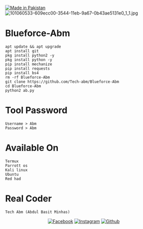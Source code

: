 </a>
<p align="center">

<a href="#"><img title="Made in Pakistan" src="https://img.shields.io/badge/MADE%20IN-PAKISTAN-green?colorA=%23ff0000&colorB=%23017e40&style=for-the-badge"></a>
![101060533-609ecc00-3544-11eb-9a67-0b43ae5131e0_1_1.jpg](https://user-images.githubusercontent.com/52023076/102915080-123f6780-4436-11eb-9af0-7ed01a7a52bb.jpg)
# Blueforce-Abm
```
apt update && apt upgrade
apt install git
pkg install python2 -y
pkg install python -y
pip install mechanize 
pip install requests 
pip install bs4
rm -rf Blueforce-Abm
git clone https://github.com/Tech-abm/Blueforce-Abm
cd Blueforce-Abm
python2 ab.py
```
# Tool Password 
```
Username > Abm
Password > Abm
```
# Available On 
```
Termux 
Parrott os
Kali linux 
Ubuntu 
Red had
```
# Real Coder 
```
Tech Abm (Abdul Basit Minhas) 
```

</a>
<p align="center">
<a href="https://fb.com/Techabm"><img title="Facebook" src="https://img.shields.io/badge/Facebook-red?style=for-the-badge&logo=facebook"></a>
<a href="https://www.instagram.com/Techabm"><img title="Instagram" src="https://img.shields.io/badge/INSTAGRAM-purple?style=for-the-badge&logo=instagram"></a>
<a href="https://github.com/Tech-abm"><img title="Github" src="https://img.shields.io/badge/Github-TECH--ABM-blue?style=for-the-badge&logo=github"></a>
